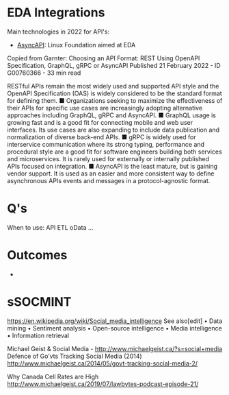 


# EDA Integrations

Main technologies in 2022 for API's:


- [AsyncAPI](https://github.com/asyncapi): Linux Foundation aimed at EDA



Copied from Garnter:
Choosing an API Format: REST Using OpenAPI
Specification, GraphQL, gRPC or AsyncAPI
Published 21 February 2022 - ID G00760366 - 33 min read

RESTful APIs remain the most widely used and supported API style and the OpenAPI
Specification (OAS) is widely considered to be the standard format for defining
them.
■
Organizations seeking to maximize the effectiveness of their APIs for specific use
cases are increasingly adopting alternative approaches including GraphQL, gRPC
and AsyncAPI.
■
GraphQL usage is growing fast and is a good fit for connecting mobile and web user
interfaces. Its use cases are also expanding to include data publication and
normalization of diverse back-end APIs.
■
gRPC is widely used for interservice communication where its strong typing,
performance and procedural style are a good fit for software engineers building both
services and microservices. It is rarely used for externally or internally published APIs
focused on integration.
■
AsyncAPI is the least mature, but is gaining vendor support. It is used as an easier
and more consistent way to define asynchronous APIs events and messages in a
protocol-agnostic format.


# Q's
When to use:
  API 
  ETL
  oData
  ...

# Outcomes
- [Logic Models]: (https://www.canada.ca/en/treasury-board-secretariat/services/information-technology-project-management/project-management/outcome-management-guide-tools.html)

# sSOCMINT
https://en.wikipedia.org/wiki/Social_media_intelligence
See also[edit]
•	Data mining
•	Sentiment analysis
•	Open-source intelligence
•	Media intelligence
•	Information retrieval

Michael Geist & Social Media - http://www.michaelgeist.ca/?s=social+media
Defence of Go’vts Tracking Social Media (2014)
http://www.michaelgeist.ca/2014/05/govt-tracking-social-media-2/

Why Canada Cell Rates are High
http://www.michaelgeist.ca/2019/07/lawbytes-podcast-episode-21/
